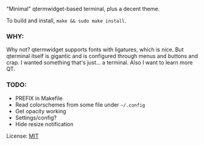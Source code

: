 "Minimal" qtermwidget-based terminal, plus a decent theme.

To build and install, `make && sudo make install`.

### WHY:

Why not? qtermwidget supports fonts with ligatures, which is nice. But qterminal
itself is gigantic and is configured through menus and buttons and crap. I
wanted something that's just... a terminal. Also I want to learn more QT.

### TODO:

* PREFIX in Makefile
* Read colorschemes from some file under `~/.config`
* Get opacity working
* Settings/config?
* Hide resize notification

License: [MIT](./LICENSE.md)
